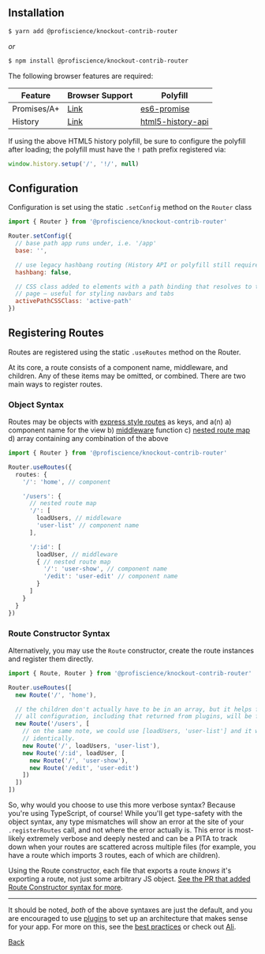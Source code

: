 ## Installation
```bash
$ yarn add @profiscience/knockout-contrib-router
```
*or*
```bash
$ npm install @profiscience/knockout-contrib-router
```

The following browser features are required:

| Feature       | Browser Support     | Polyfill                              |
| ------------- | ------------------- | ------------------------------------- |
| Promises/A+   | [Link][promise]     | [es6-promise][promise-polyfill]       |
| History       | [Link][history]     | [html5-history-api][history-polyfill] |

If using the above HTML5 history polyfill, be sure to configure the polyfill after loading;
the polyfill must have the `!` path prefix registered via:

```javascript
window.history.setup('/', '!/', null)
```

## Configuration

Configuration is set using the static `.setConfig` method on the `Router` class

```javascript
import { Router } from '@profiscience/knockout-contrib-router'

Router.setConfig({
  // base path app runs under, i.e. '/app'
  base: '',

  // use legacy hashbang routing (History API or polyfill still required)
  hashbang: false,

  // CSS class added to elements with a path binding that resolves to the current
  // page — useful for styling navbars and tabs
  activePathCSSClass: 'active-path'
})
```

## Registering Routes

Routes are registered using the static `.useRoutes` method on the Router.

At its core, a route consists of a component name, middleware, and children. Any of these
items may be omitted, or combined. There are two main ways to register routes.

### Object Syntax
Routes may be objects with [express style routes](https://github.com/pillarjs/path-to-regexp)
as keys, and a(n)
  a) component name for the view
  b) [middleware](./middleware.md) function
  c) [nested route map](./nested-routing.md)
  d) array containing any combination of the above

```typescript
import { Router } from '@profiscience/knockout-contrib-router'

Router.useRoutes({
  routes: {
    '/': 'home', // component

    '/users': {
      // nested route map
      '/': [
        loadUsers, // middleware
        'user-list' // component name
      ],

      '/:id': [
        loadUser, // middleware
        { // nested route map
          '/': 'user-show', // component name
          '/edit': 'user-edit' // component name
        }
      ]
    }
  }
})
```

### Route Constructor Syntax
Alternatively, you may use the `Route` constructor, create the route instances and
register them directly.

```typescript
import { Route, Router } from '@profiscience/knockout-contrib-router'

Router.useRoutes([
  new Route('/', 'home'),

  // the children don't actually have to be in an array, but it helps for formatting.
  // all configuration, including that returned from plugins, will be flattened.
  new Route('/users', [
    // on the same note, we could use [loadUsers, 'user-list'] and it would behave
    // identically.
    new Route('/', loadUsers, 'user-list'),
    new Route('/:id', loadUser, [
      new Route('/', 'user-show'),
      new Route('/edit', 'user-edit')
    ])
  ])
])
```

So, why would you choose to use this more verbose syntax? Because you're using TypeScript, of course!
While you'll get type-safety with the object syntax, any type mismatches will show an error at the
site of your `.registerRoutes` call, and not where the error actually is. This error is most-likely
extremely verbose and deeply nested and can be a PITA to track down when your routes are scattered across
multiple files (for example, you have a route which imports 3 routes, each of which are children).

Using the Route constructor, each file that exports a route *knows* it's exporting a route, not just some
arbitrary JS object. [See the PR that added Route Constructor syntax for more](https://github.com/Profiscience/knockout-contrib/pull/26).

---

It should be noted, *both* of the above syntaxes are just the default, and you are encouraged to
use [plugins](./plugins.md) to set up an architecture that makes sense for your app. For more on
this, see the [best practices](./best-practices.md) or check out [Ali](https://github.com/caseyWebb/ali).

[Back](./README.md)

[promise]: https://developer.mozilla.org/en-US/docs/Web/JavaScript/Reference/Global_Objects/Promise#Browser_compatibility  "MDN - Promise"
[promise-polyfill]: https://github.com/stefanpenner/es6-promise "es6-promise"
[history]: https://developer.mozilla.org/en-US/docs/Web/API/History_API#Browser_compatibility "MDN - History API"
[history-polyfill]: https://github.com/devote/HTML5-History-API "HTML5-History-API"

